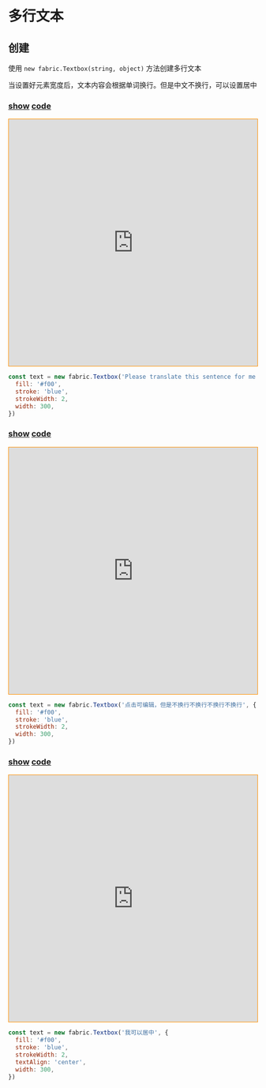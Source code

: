 # 多行文本

## 创建

使用 `new fabric.Textbox(string, object)` 方法创建多行文本  

当设置好元素宽度后，文本内容会根据单词换行。但是中文不换行，可以设置居中

### [**show**](https://zhuanwan.github.io/web/fabric/文本/多行文本1)  [**code**](https://github.com/zhuanwan/web/blob/mater/src/pages/fabric/文本/多行文本1.jsx)

<iframe height=500 width='100%' style="border: 1px solid #ff9000" frameborder=1 allowfullscreen="true" src="https://zhuanwan.github.io/web/fabric/文本/多行文本1">  
 </iframe>

```js
const text = new fabric.Textbox('Please translate this sentence for me', {
  fill: '#f00',
  stroke: 'blue',
  strokeWidth: 2,
  width: 300,
})
```

### [**show**](https://zhuanwan.github.io/web/fabric/文本/多行文本2)  [**code**](https://github.com/zhuanwan/web/blob/mater/src/pages/fabric/文本/多行文本2.jsx)

<iframe height=500 width='100%' style="border: 1px solid #ff9000" frameborder=1 allowfullscreen="true" src="https://zhuanwan.github.io/web/fabric/文本/多行文本2">  
 </iframe>

```js
const text = new fabric.Textbox('点击可编辑，但是不换行不换行不换行不换行', {
  fill: '#f00',
  stroke: 'blue',
  strokeWidth: 2,
  width: 300,
})
```

### [**show**](https://zhuanwan.github.io/web/fabric/文本/多行文本3)  [**code**](https://github.com/zhuanwan/web/blob/mater/src/pages/fabric/文本/多行文本3.jsx)

<iframe height=500 width='100%' style="border: 1px solid #ff9000" frameborder=1 allowfullscreen="true" src="https://zhuanwan.github.io/web/fabric/文本/多行文本3">  
 </iframe>

```js
const text = new fabric.Textbox('我可以居中', {
  fill: '#f00',
  stroke: 'blue',
  strokeWidth: 2,
  textAlign: 'center',
  width: 300,
})
```
